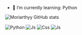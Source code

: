 - 🌱 I’m currently learning: Python






![Moriarthyy GitHub stats](https://github-readme-stats.vercel.app/api?username=Moriarthyy&show_icons=true&theme=aura)
 

<div style="display: inline_block">
  <img align="center" alt="Python" src="https://img.shields.io/badge/Python-3776AB?style=for-the-badge&logo=python&logoColor=white" />
  <img align="center" alt="Js" src="https://img.shields.io/badge/javascript-%23323330.svg?style=for-the-badge&logo=javascript&logoColor=%23F7DF1E" />
  <img align="center" alt="Css" src="https://img.shields.io/badge/css3-%231572B6.svg?style=for-the-badge&logo=css3&logoColor=white" />
  <img align="center" alt="Js" src="https://img.shields.io/badge/html5-%23E34F26.svg?style=for-the-badge&logo=html5&logoColor=white" />
  

</div>
 
